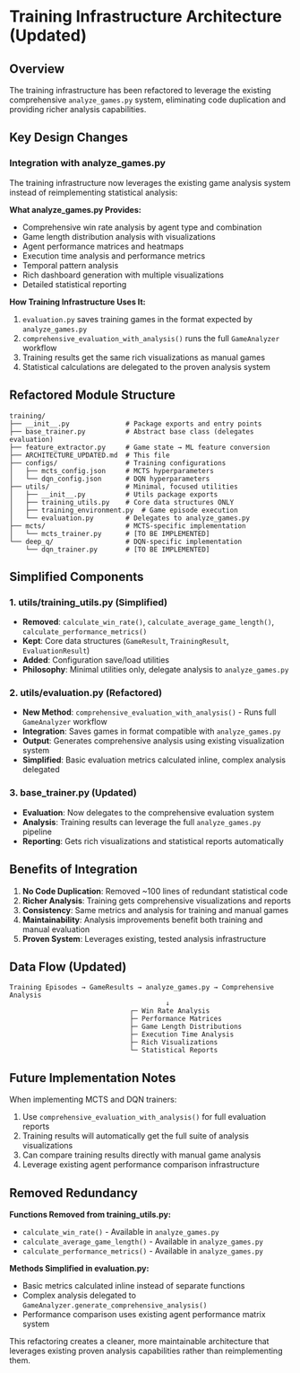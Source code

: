 # Training Infrastructure Architecture (Updated)

## Overview

The training infrastructure has been refactored to leverage the existing comprehensive `analyze_games.py` system, eliminating code duplication and providing richer analysis capabilities.

## Key Design Changes

### Integration with analyze_games.py

The training infrastructure now leverages the existing game analysis system instead of reimplementing statistical analysis:

**What analyze_games.py Provides:**
- Comprehensive win rate analysis by agent type and combination
- Game length distribution analysis with visualizations
- Agent performance matrices and heatmaps
- Execution time analysis and performance metrics
- Temporal pattern analysis
- Rich dashboard generation with multiple visualizations
- Detailed statistical reporting

**How Training Infrastructure Uses It:**
1. `evaluation.py` saves training games in the format expected by `analyze_games.py`
2. `comprehensive_evaluation_with_analysis()` runs the full `GameAnalyzer` workflow
3. Training results get the same rich visualizations as manual games
4. Statistical calculations are delegated to the proven analysis system

## Refactored Module Structure

```
training/
├── __init__.py              # Package exports and entry points
├── base_trainer.py          # Abstract base class (delegates evaluation)
├── feature_extractor.py     # Game state → ML feature conversion
├── ARCHITECTURE_UPDATED.md  # This file
├── configs/                 # Training configurations
│   ├── mcts_config.json     # MCTS hyperparameters
│   └── dqn_config.json      # DQN hyperparameters
├── utils/                   # Minimal, focused utilities
│   ├── __init__.py          # Utils package exports
│   ├── training_utils.py    # Core data structures ONLY
│   ├── training_environment.py  # Game episode execution
│   └── evaluation.py        # Delegates to analyze_games.py
├── mcts/                    # MCTS-specific implementation
│   └── mcts_trainer.py      # [TO BE IMPLEMENTED]
└── deep_q/                  # DQN-specific implementation
    └── dqn_trainer.py       # [TO BE IMPLEMENTED]
```

## Simplified Components

### 1. utils/training_utils.py (Simplified)
- **Removed**: `calculate_win_rate()`, `calculate_average_game_length()`, `calculate_performance_metrics()`
- **Kept**: Core data structures (`GameResult`, `TrainingResult`, `EvaluationResult`)
- **Added**: Configuration save/load utilities
- **Philosophy**: Minimal utilities only, delegate analysis to `analyze_games.py`

### 2. utils/evaluation.py (Refactored)
- **New Method**: `comprehensive_evaluation_with_analysis()` - Runs full `GameAnalyzer` workflow
- **Integration**: Saves games in format compatible with `analyze_games.py`
- **Output**: Generates comprehensive analysis using existing visualization system
- **Simplified**: Basic evaluation metrics calculated inline, complex analysis delegated

### 3. base_trainer.py (Updated)
- **Evaluation**: Now delegates to the comprehensive evaluation system
- **Analysis**: Training results can leverage the full `analyze_games.py` pipeline
- **Reporting**: Gets rich visualizations and statistical reports automatically

## Benefits of Integration

1. **No Code Duplication**: Removed ~100 lines of redundant statistical code
2. **Richer Analysis**: Training gets comprehensive visualizations and reports
3. **Consistency**: Same metrics and analysis for training and manual games
4. **Maintainability**: Analysis improvements benefit both training and manual evaluation
5. **Proven System**: Leverages existing, tested analysis infrastructure

## Data Flow (Updated)

```
Training Episodes → GameResults → analyze_games.py → Comprehensive Analysis
                                       ↓
                              ┌─ Win Rate Analysis
                              ├─ Performance Matrices  
                              ├─ Game Length Distributions
                              ├─ Execution Time Analysis
                              ├─ Rich Visualizations
                              └─ Statistical Reports
```

## Future Implementation Notes

When implementing MCTS and DQN trainers:

1. Use `comprehensive_evaluation_with_analysis()` for full evaluation reports
2. Training results will automatically get the full suite of analysis visualizations
3. Can compare training results directly with manual game analysis
4. Leverage existing agent performance comparison infrastructure

## Removed Redundancy

**Functions Removed from training_utils.py:**
- `calculate_win_rate()` - Available in `analyze_games.py`
- `calculate_average_game_length()` - Available in `analyze_games.py`  
- `calculate_performance_metrics()` - Available in `analyze_games.py`

**Methods Simplified in evaluation.py:**
- Basic metrics calculated inline instead of separate functions
- Complex analysis delegated to `GameAnalyzer.generate_comprehensive_analysis()`
- Performance comparison uses existing agent performance matrix system

This refactoring creates a cleaner, more maintainable architecture that leverages existing proven analysis capabilities rather than reimplementing them.
